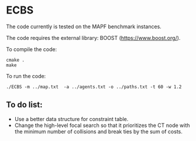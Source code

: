 # ECBS

The code currently is tested on the MAPF benchmark instances.

The code requires the external library: BOOST (https://www.boost.org/).

To compile the code:
```
cmake .
make
```

To run the code:
```
./ECBS -m ../map.txt  -a ../agents.txt -o ../paths.txt -t 60 -w 1.2
```

## To do list:
* Use a better data structure for constraint table.
* Change the high-level focal search so that it prioritizes the CT node with the minimum number of collisions and break ties by the sum of costs.

